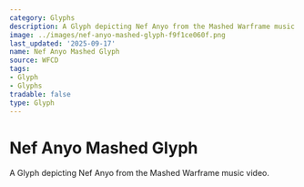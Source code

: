 ```yaml
---
category: Glyphs
description: A Glyph depicting Nef Anyo from the Mashed Warframe music video.
image: ../images/nef-anyo-mashed-glyph-f9f1ce060f.png
last_updated: '2025-09-17'
name: Nef Anyo Mashed Glyph
source: WFCD
tags:
- Glyph
- Glyphs
tradable: false
type: Glyph
---
```


# Nef Anyo Mashed Glyph

A Glyph depicting Nef Anyo from the Mashed Warframe music video.

